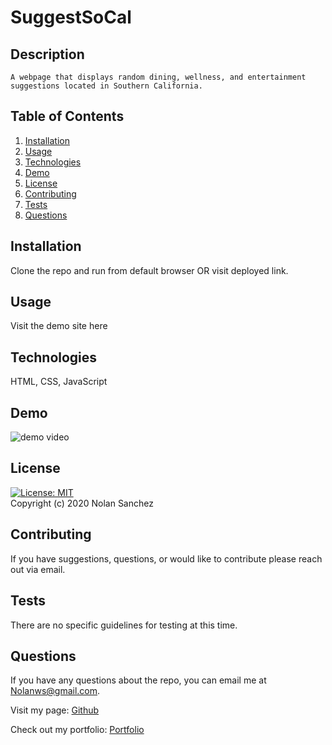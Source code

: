 # SuggestSoCal

## Description
    A webpage that displays random dining, wellness, and entertainment suggestions located in Southern California.
    
## Table of Contents 
1. [Installation](#installation)
2. [Usage](#usage)
3. [Technologies](#technologies)
4. [Demo](#demo)
5. [License](#license)
6. [Contributing](#contributing)
7. [Tests](#tests)
8. [Questions](#questions)
    
## Installation
Clone the repo and run from default browser OR visit deployed link. 

## Usage
Visit the demo site <a src="https://nolanws1.github.io/SuggestSoCal/">here</a> 

## Technologies
HTML, CSS, JavaScript

## Demo
<img src="./imgs/SuggestSoCal-DEMO.gif" alt="demo video">

## License 
[![License: MIT](https://img.shields.io/badge/License-MIT-yellow.svg)](https://opensource.org/licenses/MIT)  
Copyright (c) 2020 Nolan Sanchez
    
## Contributing
If you have suggestions, questions, or would like to contribute please reach out via email.
    
## Tests
There are no specific guidelines for testing at this time. 
    
## Questions
If you have any questions about the repo, you can email me at Nolanws@gmail.com. 

Visit my page: [Github](https://github.com/Nolanws1)

Check out my portfolio: [Portfolio](https://nolanws1.github.io/portfolio/)